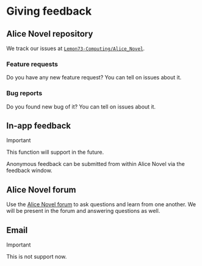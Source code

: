 # Giving feedback

## Alice Novel repository
We track our issues at [`Lemon73-Computing/Alice_Novel`](https://github.com/Lemon73-Computing/Alice_Novel/issues).

### Feature requests
Do you have any new feature request? You can tell on issues about it.

### Bug reports
Do you found new bug of it? You can tell on issues about it.

## In-app feedback
> [!important]
> This function will support in the future.

Anonymous feedback can be submitted from within Alice Novel via the feedback window.

## Alice Novel forum
Use the [Alice Novel forum](https://github.com/Lemon73-Computing/Alice_Novel/discussions) to ask questions and learn from one another. We will be present in the forum and answering questions as well.

## Email
> [!important]
> This is not support now.
